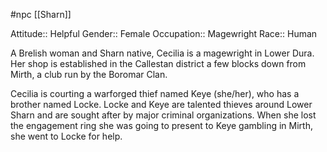  #npc [[Sharn]]

Attitude:: Helpful
Gender:: Female
Occupation:: Magewright
Race:: Human

A Brelish woman and Sharn native, Cecilia is a magewright in Lower Dura. Her shop is established in the Callestan district a few blocks down from Mirth, a club run by the Boromar Clan.

Cecilia is courting a warforged thief named Keye (she/her), who has a brother named Locke. Locke and Keye are talented thieves around Lower Sharn and are sought after by major criminal organizations. When she lost the engagement ring she was going to present to Keye gambling in Mirth, she went to Locke for help.
